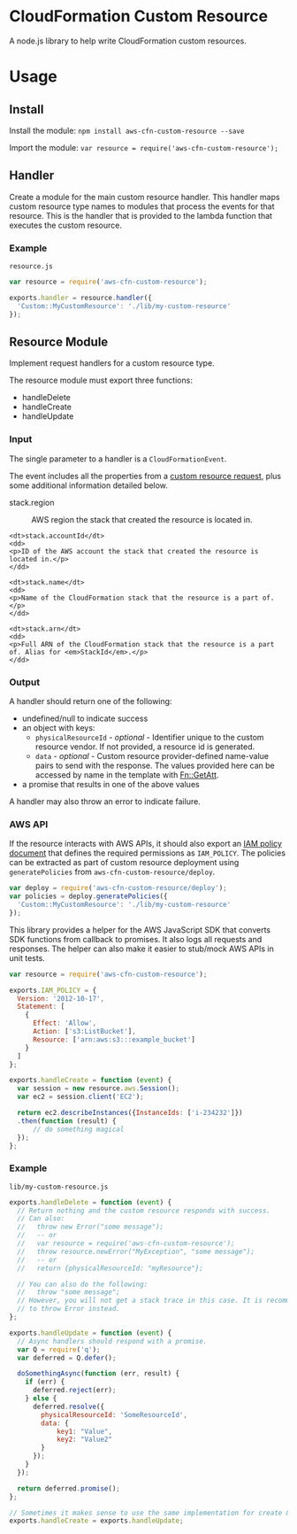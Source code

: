 # CloudFormation Custom Resource

A node.js library to help write CloudFormation custom resources.

# Usage

## Install

Install the module: `npm install aws-cfn-custom-resource --save`

Import the module: `var resource = require('aws-cfn-custom-resource');`

## Handler

Create a module for the main custom resource handler. This handler maps custom
resource type names to modules that process the events for that resource. This
is the handler that is provided to the lambda function that executes the custom
resource.

### Example

`resource.js`

```javascript
var resource = require('aws-cfn-custom-resource');

exports.handler = resource.handler({
  'Custom::MyCustomResource': './lib/my-custom-resource'
});
```

## Resource Module

Implement request handlers for a custom resource type.

The resource module must export three functions:

* handleDelete
* handleCreate
* handleUpdate

### Input

The single parameter to a handler is a `CloudFormationEvent`.

The event includes all the properties from a [custom resource request](http://docs.aws.amazon.com/AWSCloudFormation/latest/UserGuide/crpg-ref-requests.html),
plus some additional information detailed below.

<dl>
    <dt>stack.region</dt>
    <dd>
    <p>AWS region the stack that created the resource is located in.</p>
    </dd>

    <dt>stack.accountId</dt>
    <dd>
    <p>ID of the AWS account the stack that created the resource is located in.</p>
    </dd>

    <dt>stack.name</dt>
    <dd>
    <p>Name of the CloudFormation stack that the resource is a part of.</p>
    </dd>

    <dt>stack.arn</dt>
    <dd>
    <p>Full ARN of the CloudFormation stack that the resource is a part of. Alias for <em>StackId</em>.</p>
    </dd>
</dl>

### Output

A handler should return one of the following:

* undefined/null to indicate success
* an object with keys:
  * `physicalResourceId` - _optional_ - Identifier unique to the custom resource
    vendor. If not provided, a resource id is generated.
  * `data` - _optional_ - Custom resource provider-defined name-value pairs to send
    with the response. The values provided here can be accessed by name in
    the template with <a href="http://docs.aws.amazon.com/AWSCloudFormation/latest/UserGuide/intrinsic-function-reference-getatt.html">Fn::GetAtt</a>.
* a promise that results in one of the above values

A handler may also throw an error to indicate failure.

### AWS API

If the resource interacts with AWS APIs, it should also export an
<a href="http://docs.aws.amazon.com/IAM/latest/UserGuide/reference_policies_elements.html">IAM policy document</a>
that defines the required permissions as `IAM_POLICY`. The policies can be
extracted as part of custom resource deployment using `generatePolicies` from
`aws-cfn-custom-resource/deploy`.

```javascript
var deploy = require('aws-cfn-custom-resource/deploy');
var policies = deploy.generatePolicies({
  'Custom::MyCustomResource': './lib/my-custom-resource'
});
```

This library provides a helper for the AWS JavaScript SDK that converts SDK
functions from callback to promises. It also logs all requests and responses.
The helper can also make it easier to stub/mock AWS APIs in unit tests.

```javascript
var resource = require('aws-cfn-custom-resource');

exports.IAM_POLICY = {
  Version: '2012-10-17',
  Statement: [
    {
      Effect: 'Allow',
      Action: ['s3:ListBucket'],
      Resource: ['arn:aws:s3:::example_bucket']
    }
  ]
};

exports.handleCreate = function (event) {
  var session = new resource.aws.Session();
  var ec2 = session.client('EC2');

  return ec2.describeInstances({InstanceIds: ['i-234232']})
  .then(function (result) {
      // do something magical
  });
};
```

### Example

`lib/my-custom-resource.js`

```javascript
exports.handleDelete = function (event) {
  // Return nothing and the custom resource responds with success.
  // Can also:
  //   throw new Error("some message");
  //   -- or
  //   var resource = require('aws-cfn-custom-resource');
  //   throw resource.newError("MyException", "some message");
  //   -- or
  //   return {physicalResourceId: "myResource"};

  // You can also do the following:
  //   throw "some message";
  // However, you will not get a stack trace in this case. It is recommended
  // to throw Error instead.
};

exports.handleUpdate = function (event) {
  // Async handlers should respond with a promise.
  var Q = require('q');
  var deferred = Q.defer();

  doSomethingAsync(function (err, result) {
    if (err) {
      deferred.reject(err);
    } else {
      deferred.resolve({
        physicalResourceId: 'SomeResourceId',
        data: {
            key1: "Value",
            key2: "Value2"
        }
      });
    }
  });

  return deferred.promise();
};

// Sometimes it makes sense to use the same implementation for create & update.
exports.handleCreate = exports.handleUpdate;
```
